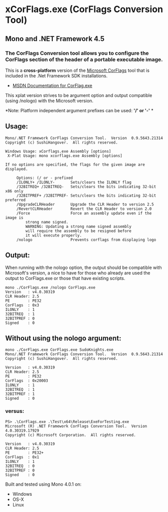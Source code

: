 # xCorFlags.exe (CorFlags Conversion Tool)
## Mono and .NET Framework 4.5 

### The CorFlags Conversion tool allows you to configure the CorFlags section of the header of a portable executable image.

This is a **cross-platform** version of the [Microsoft CorFlags](https://msdn.microsoft.com/en-us/library/ms164699%28v=vs.110%29.aspx?f=255&MSPPError=-2147217396) tool that is included in the .Net Framework SDK installations.

* [MSDN Documentation for CorFlag.exe](https://msdn.microsoft.com/en-us/library/ms164699%28v=vs.110%29.aspx?f=255&MSPPError=-2147217396)

This xplat version strives to be argument option and output compatible (using /nologo) with the Microsoft version.

*Note: Platform independent argument prefixes can be used: **'/' or '-'** *

## Usage:

    Mono/.NET Framework CorFlags Conversion Tool.  Version  0.9.5643.21314
    Copyright (c) SushiHangover.  All rights reserved.
    
    Windows Usage: xCorflags.exe Assembly [options]
     X-Plat Usage: mono xcorflags.exe Assembly [options]
    
    If no options are specified, the flags for the given image are displayed.
    
     	 Options: (/ or - prefixed
    	 /ILONLY+ /ILONLY-       Sets/clears the ILONLY flag
    	 /32BITREQ+ /32BITREQ-   Sets/clears the bits indicating 32-bit x86 only
    	 /32BITPREF+ /32BITPREF- Sets/clears the bits indicating 32-bit preferred
    	 /UpgradeCLRHeader       Upgrade the CLR Header to version 2.5
    	 /RevertCLRHeader        Revert the CLR Header to version 2.0
    	 /Force                  Force an assembly update even if the image is
    		 strong name signed.
    		 WARNING: Updating a strong name signed assembly
    		 will require the assembly to be resigned before
    		 it will execute properly.
    	 /nologo                 Prevents corflags from displaying logo
	 

## Output:

When running with the nologo option, the output should be compatible with Microsoft's version, a nice to have for those who already are used the output to CorFlags.exe or those that have existing scripts.

    mono ./CorFlags.exe /nologo CorFlags.exe
    Version   : v4.0.30319
    CLR Header: 2.5
    PE        : PE32
    CorFlags  : 0x3
    ILONLY    : 1
    32BITREQ  : 1
    32BITPREF : 0
    Signed    : 0
    

## Without using the nologo argument:

    mono ./CorFlags.exe CorFlags.exe SudoKnights.exe
    Mono/.NET Framework CorFlags Conversion Tool.  Version  0.9.5643.21314
    Copyright (c) SushiHangover.  All rights reserved.
    
    Version   : v4.0.30319
    CLR Header: 2.5
    PE        : PE32
    CorFlags  : 0x20003
    ILONLY    : 1
    32BITREQ  : 1
    32BITPREF : 1
    Signed    : 0

### versus:

    PS> .\CorFlags.exe .\Test\x64\Release\ExeForTesting.exe
    Microsoft (R) .NET Framework CorFlags Conversion Tool.  Version  4.0.30319.17929
    Copyright (c) Microsoft Corporation.  All rights reserved.
    
    Version   : v4.0.30319
    CLR Header: 2.5
    PE        : PE32+
    CorFlags  : 0x1
    ILONLY    : 1
    32BITREQ  : 0
    32BITPREF : 0
    Signed    : 0


Built and tested using Mono 4.0.1 on:

* Windows
* OS-X
* Linux
